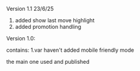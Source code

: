 Version 1.1 23/6/25

1. added show last move highlight
2. added promotion handling


Version 1.0:

contains: 1.var 
haven't added mobile friendly mode 

the main one used and published 
